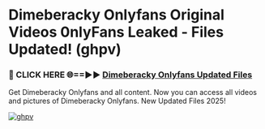 # Dimeberacky Onlyfans Original Videos 0nlyFans Leaked - Files Updated! (ghpv)

<h3>🔴 CLICK HERE 🌐==►► <a href="https://tinyurl.com/2m67pmp6" rel="nofollow">Dimeberacky Onlyfans Updated Files</a></h3>

Get Dimeberacky Onlyfans and all content. Now you can access all videos and pictures of Dimeberacky Onlyfans. New Updated Files 2025!

[![ghpv](https://i.imgur.com/H4QAA4z.gif)](https://tinyurl.com/2m67pmp6)